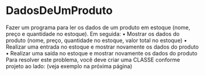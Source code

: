 # DadosDeUmProduto
Fazer um programa para ler os dados de um produto em estoque (nome, preço e quantidade no estoque). Em seguida: • Mostrar os dados do produto (nome, preço, quantidade no estoque, valor total no estoque) • Realizar uma entrada no estoque e mostrar novamente os dados do produto • Realizar uma saída no estoque e mostrar novamente os dados do produto Para resolver este problema, você deve criar uma CLASSE conforme projeto ao lado: (veja exemplo na próxima página)
